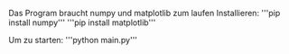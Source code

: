 Das Program braucht numpy und matplotlib zum laufen
Installieren: 
'''pip install numpy'''
'''pip install matplotlib'''

Um zu starten:
'''python main.py'''
